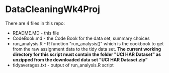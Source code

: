 # DataCleaningWk4Proj

There are 4 files in this repo:

* README.MD - this file
* CodeBook.md - the Code Book for the data set, summary choices
* run_analysis.R - R function "run_analysis()" which is the cookbook to get from the raw assignment data to the tidy data set. **The current working directory for this script must contain the folder "UCI HAR Dataset" as unzipped from the downloaded data set "UCI HAR Dataset.zip"**
* tidyaverages.txt - output of run_analysis.R script

